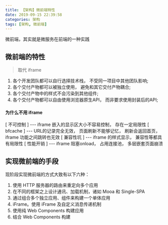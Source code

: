 ```yaml
---
title: 【架构】微前端特性
date: 2019-09-15 22:39:58
categories: 架构
tags: [架构, 微前端]
---
```



微前端，其实就是微服务在前端的一种实践

## 微前端的特性
> 取代 iframe

1. 各个开发团队都可以自行选择技术栈， 不受同一项目中其他团队影响;
2. 各个交付产物都可以被独立使用， 避免和其它交付产物耦合;
3. 各个交付产物中的样式不会污染到其他组件;
4. 各个交付产物都可以自由使用浏览器原生API， 而非要求使用封装后的API;


#### 为什么不用 iframe 
[ 不可控制 ] --- iframe 嵌入的显示区大小不容易控制， 存在一定局限性
[ bfcache ] --- URL的记录完全无效， 页面刷新不能够记忆， 刷新会返回首页， iframe 功能之间跳转也无效
[ 兼容性坑 ] --- iframe 的样式显示， 兼容性等都具有局限性
[ 性能开销 ] --- iframe 阻塞onload， 占用连接池， 多层嵌套页面崩溃




## 实现微前端的手段
现阶段实现微前端的方式大致有以下六种：

1. 使用 HTTP 服务器的路由来重定向多个应用
2. 在不同的框架之上设计通讯、加载机制，诸如 Mooa 和 Single-SPA
3. 通过组合多个独立应用、组件来构建一个单体应用
4. iFrame。使用 iFrame 及自定义消息传递机制
5. 使用纯 Web Components 构建应用
6. 结合 Web Components 构建



